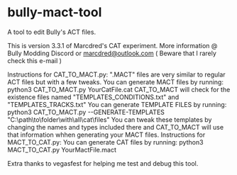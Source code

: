 # bully-mact-tool
A tool to edit Bully's ACT files.

This is version 3.3.1 of Marcdred's CAT experiment.
More information @ Bully Modding Discord or marcdred@outlook.com ( Beware that I rarely check this e-mail )

Instructions for CAT_TO_MACT.py:
    ".MACT" files are very similar to regular ACT files but with a few tweaks.
    You can generate MACT files by running: 
        python3 CAT_TO_MACT.py YourCatFile.cat
    CAT_TO_MACT will check for the existence files named "TEMPLATES_CONDITIONS.txt" and "TEMPLATES_TRACKS.txt"
    You can generate TEMPLATE FILES by running:
            python3 CAT_TO_MACT.py --GENERATE-TEMPLATES "C:\path\to\folder\with\all\cat\files"
    You can tweak these templates by changing the names and types included there and CAT_TO_MACT 
    will use that information whhen generating your MACT files.
Instructions for MACT_TO_CAT.py:
    You can generate CAT files by running:
        python3 MACT_TO_CAT.py YourMactFile.mact

Extra thanks to vegasfest for helping me test and debug this tool.
